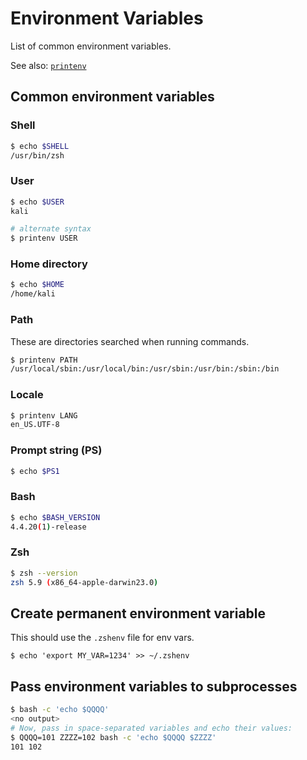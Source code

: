 # Environment Variables

List of common environment variables.

See also: [`printenv`](printenv.md)

## Common environment variables
### Shell
```bash
$ echo $SHELL
/usr/bin/zsh
```

### User
```bash
$ echo $USER
kali

# alternate syntax
$ printenv USER
```

### Home directory
```bash
$ echo $HOME
/home/kali
```

### Path
These are directories searched when running commands.
```bash
$ printenv PATH
/usr/local/sbin:/usr/local/bin:/usr/sbin:/usr/bin:/sbin:/bin
```

### Locale
```bash
$ printenv LANG
en_US.UTF-8
```

### Prompt string (PS)
```bash
$ echo $PS1
```

### Bash
```bash
$ echo $BASH_VERSION
4.4.20(1)-release
```

### Zsh
```bash
$ zsh --version
zsh 5.9 (x86_64-apple-darwin23.0)
```

## Create permanent environment variable
This should use the `.zshenv` file for env vars.
```
$ echo 'export MY_VAR=1234' >> ~/.zshenv
```


## Pass environment variables to subprocesses
```bash
$ bash -c 'echo $QQQQ'
<no output>
# Now, pass in space-separated variables and echo their values:
$ QQQQ=101 ZZZZ=102 bash -c 'echo $QQQQ $ZZZZ'
101 102
```

